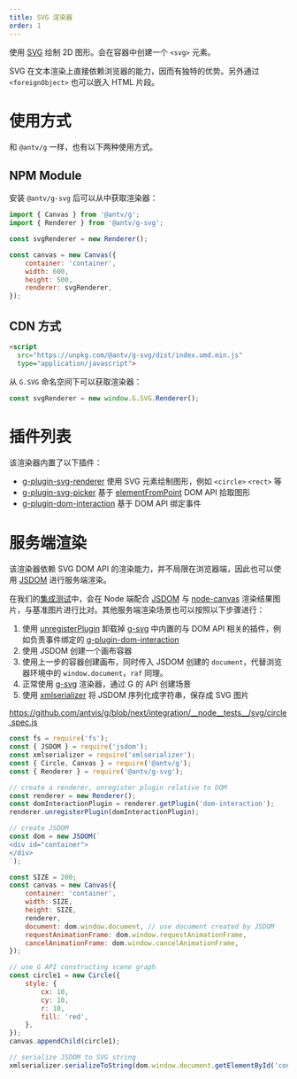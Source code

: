 ```yaml
---
title: SVG 渲染器
order: 1
---
```


使用 [SVG](https://developer.mozilla.org/zh-CN/docs/Web/SVG) 绘制 2D 图形。会在容器中创建一个 `<svg>` 元素。

SVG 在文本渲染上直接依赖浏览器的能力，因而有独特的优势。另外通过 `<foreignObject>` 也可以嵌入 HTML 片段。

# 使用方式

和 `@antv/g` 一样，也有以下两种使用方式。

## NPM Module

安装 `@antv/g-svg` 后可以从中获取渲染器：

```js
import { Canvas } from '@antv/g';
import { Renderer } from '@antv/g-svg';

const svgRenderer = new Renderer();

const canvas = new Canvas({
    container: 'container',
    width: 600,
    height: 500,
    renderer: svgRenderer,
});
```

## CDN 方式

```html
<script
  src="https://unpkg.com/@antv/g-svg/dist/index.umd.min.js"
  type="application/javascript">
```

从 `G.SVG` 命名空间下可以获取渲染器：

```js
const svgRenderer = new window.G.SVG.Renderer();
```

# 插件列表

该渲染器内置了以下插件：

-   [g-plugin-svg-renderer](/zh/docs/plugins/svg-renderer) 使用 SVG 元素绘制图形，例如 `<circle>` `<rect>` 等
-   [g-plugin-svg-picker](/zh/docs/plugins/svg-picker) 基于 [elementFromPoint](https://developer.mozilla.org/zh-CN/docs/Web/API/Document/elementFromPoint) DOM API 拾取图形
-   [g-plugin-dom-interaction](/zh/docs/plugins/dom-interaction) 基于 DOM API 绑定事件

# 服务端渲染

该渲染器依赖 SVG DOM API 的渲染能力，并不局限在浏览器端，因此也可以使用 [JSDOM](https://github.com/jsdom/node-jsdom) 进行服务端渲染。

在我们的[集成测试](https://github.com/antvis/g/tree/next/integration/__node__tests__/svg)中，会在 Node 端配合 [JSDOM](https://github.com/jsdom/node-jsdom) 与 [node-canvas](https://github.com/Automattic/node-canvas) 渲染结果图片，与基准图片进行比对。其他服务端渲染场景也可以按照以下步骤进行：

1. 使用 [unregisterPlugin](/zh/docs/api/renderer/renderer#unregisterplugin) 卸载掉 [g-svg](/zh/docs/api/renderer/svg) 中内置的与 DOM API 相关的插件，例如负责事件绑定的 [g-plugin-dom-interaction](/zh/docs/plugins/dom-interaction)
2. 使用 JSDOM 创建一个画布容器
3. 使用上一步的容器创建画布，同时传入 JSDOM 创建的 `document`，代替浏览器环境中的 `window.document`，`raf` 同理。
4. 正常使用 [g-svg](/zh/docs/api/renderer/svg) 渲染器，通过 G 的 API 创建场景
5. 使用 [xmlserializer](https://www.npmjs.com/package/xmlserializer) 将 JSDOM 序列化成字符串，保存成 SVG 图片

https://github.com/antvis/g/blob/next/integration/__node__tests__/svg/circle.spec.js

```js
const fs = require('fs');
const { JSDOM } = require('jsdom');
const xmlserializer = require('xmlserializer');
const { Circle, Canvas } = require('@antv/g');
const { Renderer } = require('@antv/g-svg');

// create a renderer, unregister plugin relative to DOM
const renderer = new Renderer();
const domInteractionPlugin = renderer.getPlugin('dom-interaction');
renderer.unregisterPlugin(domInteractionPlugin);

// create JSDOM
const dom = new JSDOM(`
<div id="container">
</div>
`);

const SIZE = 200;
const canvas = new Canvas({
    container: 'container',
    width: SIZE,
    height: SIZE,
    renderer,
    document: dom.window.document, // use document created by JSDOM
    requestAnimationFrame: dom.window.requestAnimationFrame,
    cancelAnimationFrame: dom.window.cancelAnimationFrame,
});

// use G API constructing scene graph
const circle1 = new Circle({
    style: {
        cx: 10,
        cy: 10,
        r: 10,
        fill: 'red',
    },
});
canvas.appendChild(circle1);

// serialize JSDOM to SVG string
xmlserializer.serializeToString(dom.window.document.getElementById('container').children[0]);
```
